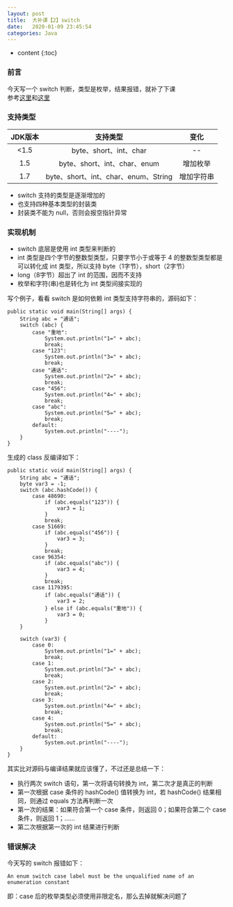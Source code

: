 ```yaml
---
layout: post
title:  大补课【2】switch
date:   2020-01-09 23:45:54
categories: Java
---
```


* content
{:toc}

### 前言

今天写一个 switch 判断，类型是枚举，结果报错，就补了下课  
参考[这里](https://blog.csdn.net/qq_37893505/article/details/91538833)和[这里](https://blog.csdn.net/zwt0909/article/details/52701283)

### 支持类型

|JDK版本|支持类型|变化|
|:---:|:---:|:---:|
|<1.5|byte、short、int、char|--|
|1.5|byte、short、int、char、enum|增加枚举|
|1.7|byte、short、int、char、enum、String|增加字符串|

* switch 支持的类型是逐渐增加的
* 也支持四种基本类型的封装类
* 封装类不能为 null，否则会报空指针异常

### 实现机制

* switch 底层是使用 int 类型来判断的
* int 类型是四个字节的整数型类型，只要字节小于或等于 4 的整数型类型都是可以转化成 int 类型，所以支持 byte（1字节），short（2字节）
* long（8字节）超出了 int 的范围，因而不支持
* 枚举和字符(串)也是转化为 int 类型间接实现的

写个例子，看看 switch 是如何依赖 int 类型支持字符串的，源码如下：

    public static void main(String[] args) {
        String abc = "通话";
        switch (abc) {
            case "重地":
                System.out.println("1=" + abc);
                break;
            case "123":
                System.out.println("3=" + abc);
                break;
            case "通话":
                System.out.println("2=" + abc);
                break;
            case "456":
                System.out.println("4=" + abc);
                break;
            case "abc":
                System.out.println("5=" + abc);
                break;
            default:
                System.out.println("----");
        }
    }

生成的 class 反编译如下：

    public static void main(String[] args) {
        String abc = "通话";
        byte var3 = -1;
        switch (abc.hashCode()) {
            case 48690:
                if (abc.equals("123")) {
                    var3 = 1;
                }
                break;
            case 51669:
                if (abc.equals("456")) {
                    var3 = 3;
                }
                break;
            case 96354:
                if (abc.equals("abc")) {
                    var3 = 4;
                }
                break;
            case 1179395:
                if (abc.equals("通话")) {
                    var3 = 2;
                } else if (abc.equals("重地")) {
                    var3 = 0;
                }
        }

        switch (var3) {
            case 0:
                System.out.println("1=" + abc);
                break;
            case 1:
                System.out.println("3=" + abc);
                break;
            case 2:
                System.out.println("2=" + abc);
                break;
            case 3:
                System.out.println("4=" + abc);
                break;
            case 4:
                System.out.println("5=" + abc);
                break;
            default:
                System.out.println("----");
        }
    }

其实比对源码与编译结果就应该懂了，不过还是总结一下：

* 执行两次 switch 语句，第一次将语句转换为 int，第二次才是真正的判断
* 第一次根据 case 条件的 hashCode() 值转换为 int，若 hashCode() 结果相同，则通过 equals 方法再判断一次
* 第一次的结果：如果符合第一个 case 条件，则返回 0；如果符合第二个 case 条件，则返回 1；……
* 第二次根据第一次的 int 结果进行判断

### 错误解决

今天写的 switch 报错如下：  
	
	An enum switch case label must be the unqualified name of an enumeration constant

即：case 后的枚举类型必须使用非限定名，那么去掉就解决问题了


